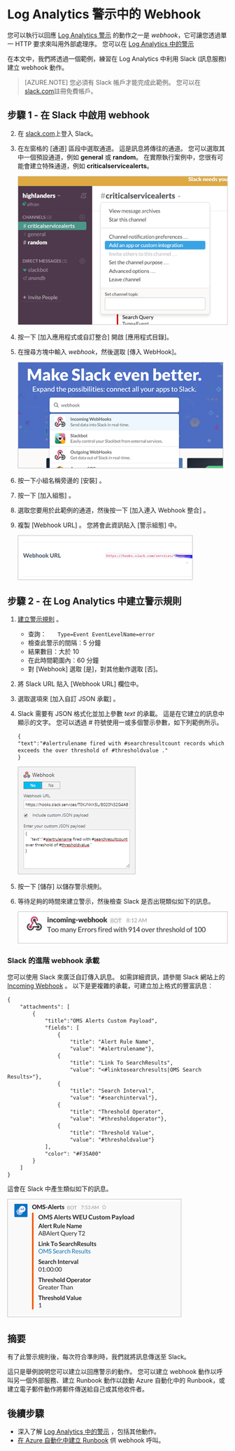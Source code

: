 <properties
   pageTitle="Log Analytics 警示 webhook 範例"
   description="您可以執行以回應 Log Analytics 警示的動作之一是 *webhook*，它可讓您透過單一 HTTP 要求來叫用外部處理序。 本文透過一個範例練習在 Log Analytics 中利用 Slack 建立 webhook 動作。"
   services="log-analytics"
   documentationCenter=""
   authors="bwren"
   manager="jwhit"
   editor="tysonn" />
<tags
   ms.service="log-analytics"
   ms.devlang="na"
   ms.topic="article"
   ms.tgt_pltfrm="na"
   ms.workload="infrastructure-services"
   ms.date="10/27/2016"
   ms.author="bwren" />


# <a name="webhooks-in-log-analytics-alerts"></a>Log Analytics 警示中的 Webhook

您可以執行以回應 [Log Analytics 警示](log-analytics-alerts.md) 的動作之一是 *webhook*，它可讓您透過單一 HTTP 要求來叫用外部處理序。  您可以在 [Log Analytics 中的警示](log-analytics-alerts.md)

在本文中，我們將透過一個範例，練習在 Log Analytics 中利用 Slack (訊息服務) 建立 webhook 動作。

>[AZURE.NOTE] 您必須有 Slack 帳戶才能完成此範例。  您可以在 [slack.com](http://slack.com)註冊免費帳戶。

## <a name="step-1---enable-webhooks-in-slack"></a>步驟 1 - 在 Slack 中啟用 webhook
2.  在 [slack.com](http://slack.com)上登入 Slack。
3.  在左窗格的 [通道] 區段中選取通道。  這是訊息將傳往的通道。  您可以選取其中一個預設通道，例如 **general** 或 **random**。  在實際執行案例中，您很有可能會建立特殊通道，例如 **criticalservicealerts**。 <br>

    ![Slack channels](media/log-analytics-alerts-webhooks/oms-webhooks01.png)

3. 按一下 [加入應用程式或自訂整合]  開啟 [應用程式目錄]。
3.  在搜尋方塊中輸入 *webhook*，然後選取 [傳入 WebHook]。 <br>

    ![Slack channels](media/log-analytics-alerts-webhooks/oms-webhooks02.png)

4.  按一下小組名稱旁邊的 [安裝]  。
5.  按一下 [加入組態] 。
6.  選取您要用於此範例的通道，然後按一下 [加入連入 Webhook 整合] 。  
6. 複製 [Webhook URL] 。  您將會此資訊貼入 [警示組態] 中。 <br>

    ![Slack channels](media/log-analytics-alerts-webhooks/oms-webhooks05.png)

## <a name="step-2---create-alert-rule-in-log-analytics"></a>步驟 2 - 在 Log Analytics 中建立警示規則
1.  [建立警示規則](log-analytics-alerts.md) 。
    - 查詢： ```    Type=Event EventLevelName=error ```
    - 檢查此警示的間隔︰5 分鐘
    - 結果數目：大於 10
    - 在此時間範圍內︰60 分鐘
    - 對 [Webhook] 選取 [是]，對其他動作選取 [否]。
7. 將 Slack URL 貼入 [Webhook URL]  欄位中。
8. 選取選項來 [加入自訂 JSON 承載] 。
9. Slack 需要有 JSON 格式化並加上參數 *text* 的承載。  這是在它建立的訊息中顯示的文字。  您可以透過 *#* 符號使用一或多個警示參數，如下列範例所示。

    ```
    {
    "text":"#alertrulename fired with #searchresultcount records which exceeds the over threshold of #thresholdvalue ."
    }
    ```

    ![example JSON payload](media/log-analytics-alerts-webhooks/oms-webhooks07.png)

9.  按一下 [儲存]  以儲存警示規則。

10. 等待足夠的時間來建立警示，然後檢查 Slack 是否出現類似如下的訊息。

    ![example webhook in Slack](media/log-analytics-alerts-webhooks/oms-webhooks08.png)


### <a name="advanced-webhook-payload-for-slack"></a>Slack 的進階 webhook 承載

您可以使用 Slack 來廣泛自訂傳入訊息。 如需詳細資訊，請參閱 Slack 網站上的 [Incoming Webhook](https://api.slack.com/incoming-webhooks) 。 以下是更複雜的承載，可建立加上格式的豐富訊息︰

    {
        "attachments": [
            {
                "title":"OMS Alerts Custom Payload",
                "fields": [
                    {
                        "title": "Alert Rule Name",
                        "value": "#alertrulename"},
                    {
                        "title": "Link To SearchResults",
                        "value": "<#linktosearchresults|OMS Search Results>"},
                    {
                        "title": "Search Interval",
                        "value": "#searchinterval"},
                    {
                        "title": "Threshold Operator",
                        "value": "#thresholdoperator"},
                    {
                        "title": "Threshold Value",
                        "value": "#thresholdvalue"}
                ],
                "color": "#F35A00"
            }
        ]
    }


這會在 Slack 中產生類似如下的訊息。

![example message in Slack](media/log-analytics-alerts-webhooks/oms-webhooks09.png)

## <a name="summary"></a>摘要

有了此警示規則後，每次符合準則時，我們就將訊息傳送至 Slack。  

這只是舉例說明您可以建立以回應警示的動作。  您可以建立 webhook 動作以呼叫另一個外部服務、建立 Runbook 動作以啟動 Azure 自動化中的 Runbook，或建立電子郵件動作將郵件傳送給自己或其他收件者。   

## <a name="next-steps"></a>後續步驟

- 深入了解 [Log Analytics 中的警示](log-analytics-alerts.md) ，包括其他動作。
- [在 Azure 自動化中建立 Runbook](../automation/automation-webhooks.md) 供 webhook 呼叫。



<!--HONumber=Oct16_HO2-->


